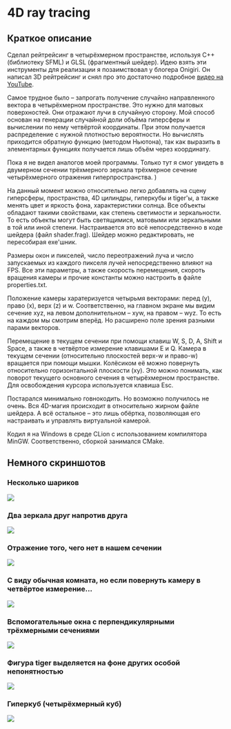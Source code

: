 # 4D ray tracing

## Краткое описание

Сделал рейтрейсинг в четырёхмерном пространстве, используя C++ (библиотеку SFML) и GLSL (фрагментный шейдер).
Идею взять эти инструменты для реализации я позаимствовал у блогера Onigiri. Он написал 3D рейтрейсинг и снял про это
достаточно подробное [видео на YouTube](https://www.youtube.com/watch?v=jKjbeWHujV0).

Самое трудное было – запрогать получение случайно направленного вектора в четырёхмерном пространстве.
Это нужно для матовых поверхностей. Они отражают лучи в случайную сторону. Мой способ основан на генерации случайной
доли объёма гиперсферы и вычислении по нему четвёртой координаты. При этом получается распределение с нужной
плотностью вероятности. Но вычислять приходится обратную функцию (методом Ньютона), так как выразить в элементарных
функциях получается лишь объём через координату.

Пока я не видел аналогов моей программы. Только тут я смог увидеть в двумерном сечении трёхмерного зеркала трёхмерное
сечение четырёхмерного отражения гиперпространства. )

На данный момент можно относительно легко добавлять на сцену гиперсферы, пространства, 4D цилиндры, гиперкубы и tiger'ы,
а также менять цвет и яркость фона, характеристики солнца.
Все объекты обладают такими свойствами, как степень светимости и зеркальности.
То есть объекты могут быть светящимися, матовыми или зеркальными в той или иной степени.
Настраивается это всё непосредственно в коде шейдера (файл shader.frag).
Шейдер можно редактировать, не пересобирая exe'шник.

Размеры окон и пикселей, число переотражений луча и число запускаемых из каждого пикселя лучей непосредственно влияют на FPS.
Все эти параметры, а также скорость перемещения, скороть вращения камеры и прочие константы можно настроить в файле properties.txt.

Положение камеры харатеризуется четырьмя векторами: перед (y), право (x), верх (z) и w. Соответственно, на главном экране
мы видим сечение xyz, на левом дополнительном – xyw, на правом – wyz. То есть на каждом мы смотрим вперёд. Но расширено
поле зрения разными парами векторов.

Перемещение в текущем сечении при помощи клавиш W, S, D, A, Shift и Space, а также в четвёртое измерение клавишами E и Q.
Камера в текущем сечении (относительно плоскостей верх-w и право-w) вращается при помощи мышки. Колёсиком её можно повернуть
относительно горизонтальной плоскости (xy). Это можно понимать, как поворот текущего основного сечения в четырёхмерном пространстве. 
Для освобождения курсора используется клавиша Esc.

Постарался минимально говнокодить. Но возможно получилось не очень.
Вся 4D-магия происходит в относительно жирном файле шейдера.
А всё остальное – это лишь обёртка, позволяющая его настраивать и управлять виртуальной камерой.

Кодил я на Windows в среде CLion с использованием компилятора MinGW. Соответственно, сборкой занимался CMake.

## Немного скриншотов

### Несколько шариков

![](/screenshots/screen1.png)

### Два зеркала друг напротив друга

![](/screenshots/screen2.png)

### Отражение того, чего нет в нашем сечении

![](/screenshots/screen3.png)

### С виду обычная комната, но если повернуть камеру в четвёртое измерение...

![](/screenshots/screen4.png)

### Вспомогательные окна с перпендикулярными трёхмерными сечениями

![](/screenshots/screen5.png)

### Фигура tiger выделяется на фоне других особой непонятностью

![](/screenshots/screen6.png)

### Гиперкуб (четырёхмерный куб)

![](/screenshots/screen7.png)
